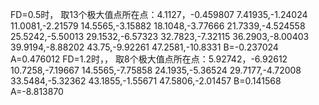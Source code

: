 FD=0.5时，
取13个极大值点所在点：4.1127，-0.459807
                   7.41935,-1.24024
                   11.0081,-2.21579
                   14.5565,-3.15882
                   18.1048,-3.77666
                   21.7339,-4.524558
                   25.5242,-5.50013
                   29.1532,-6.57323
                   32.7823,-7.32115
                   36.2903,-8.00403
                   39.9194,-8.88202
                   43.75,-9.92261
                   47.2581,-10.8331
                   B=-0.237024 A=0.476012
FD=1.2时，，
取8个极大值点所在点：5.92742，-6.92612
                  10.7258,-7.19667
                  14.5565,-7.75858
                  24.1935,-5.36524
                  29.7177,-4.72008
                  33.5484,-5.32362
                  43.1855,-1.55671
                  47.5806,-2.01457
                  B=0.141568 A=-8.813870
                   
